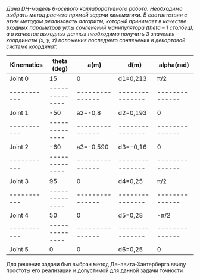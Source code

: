 *Дана DH-модель 6-осевого коллаборативного робота. Необходимо выбрать метод расчета прямой задачи кинематики. 
В соответствии с этим методом реализовать алгоритм, который принимает в качестве входных параметров углы сочленений
манипулятора (theta – 1 столбец), а в качестве выходных данных необходимо получить 3 значения – координаты (x, y, z)
положения последнего сочленения в декартовой системе координат.*

Kinematics |	theta (deg) |	     a(m)     |     d(m)      |	   alpha(rad)
-----------|--------------|---------------|---------------|--------------
Joint 0    |	   15       |      	0       |  	d1=0,213	  |      π/2  
-----------|--------------|---------------|---------------|--------------
Joint 1	   |    -50       |  	a2=-0,8     |  	d2=0,193    |     	0
-----------|--------------|---------------|---------------|--------------
Joint 2	   |    -60       | 	a3=-0,590	  |   d3=-0,16    |	      0
-----------|--------------|---------------|---------------|--------------
Joint 3	   |     95	      |       0	      |   d4=0,25     |     	π/2
-----------|--------------|---------------|---------------|--------------
Joint 4	   |     50       |     	0       |  	d5=0,28	    |      -π/2
-----------|--------------|---------------|---------------|--------------
Joint 5	   |     0	      |       0       |  	d6=0,25     |     	0


Для решения задачи был выбран метод Денавита-Хантерберга ввиду простоты его реализации и допустимой для данной задачи точности
